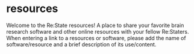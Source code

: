 # resources

Welcome to the Re:State resources!
A place to share your favorite brain research software and other online resources with your fellow Re:Staters.
When entering a link to a resources or software, please add the name of software/resource and a brief description of its use/content.
